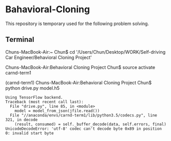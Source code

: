 # Bahavioral-Cloning

This repository is temporary used for the following problem solving.

## Terminal

Chuns-MacBook-Air:~ Chun$ cd '/Users/Chun/Desktop/WORK/Self-driving Car Engineer/Behavioral Cloning Project'

Chuns-MacBook-Air:Behavioral Cloning Project Chun$ source activate carnd-term1

(carnd-term1) Chuns-MacBook-Air:Behavioral Cloning Project Chun$ python drive.py model.h5

    Using TensorFlow backend.
    Traceback (most recent call last):
      File "drive.py", line 85, in <module>    
        model = model_from_json(jfile.read())
      File "//anaconda/envs/carnd-term1/lib/python3.5/codecs.py", line 321, in decode
        (result, consumed) = self._buffer_decode(data, self.errors, final)
    UnicodeDecodeError: 'utf-8' codec can't decode byte 0x89 in position 0: invalid start byte
